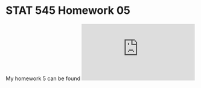 # STAT 545 Homework 05

My homework 5 can be found ![here](https://github.com/KateJohnson/STAT545-hw-Johnson-Kate/blob/master/hw05-Factors/Factor_figure_management.md)
